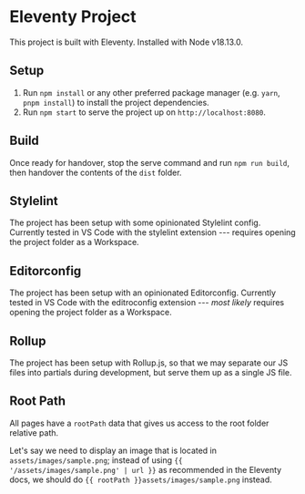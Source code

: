 # Eleventy Project

This project is built with Eleventy. Installed with Node v18.13.0.

## Setup

1. Run `npm install` or any other preferred package manager (e.g. `yarn`, `pnpm install`) to install the project dependencies.
2. Run `npm start` to serve the project up on `http://localhost:8080`.

## Build

Once ready for handover, stop the serve command and run `npm run build`, then handover the contents of the `dist` folder.

## Stylelint

The project has been setup with some opinionated Stylelint config. Currently tested in VS Code with the stylelint extension --- requires opening the project folder as a Workspace.

## Editorconfig

The project has been setup with an opinionated Editorconfig. Currently tested in VS Code with the editroconfig extension --- _most likely_ requires opening the project folder as a Workspace.

## Rollup

The project has been setup with Rollup.js, so that we may separate our JS files into partials during development, but serve them up as a single JS file.

## Root Path

All pages have a `rootPath` data that gives us access to the root folder relative path.

Let's say we need to display an image that is located in `assets/images/sample.png`; instead of using `{{ '/assets/images/sample.png' | url }}` as recommended in the Eleventy docs, we should do `{{ rootPath }}assets/images/sample.png` instead.
